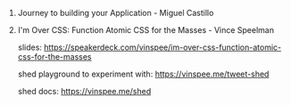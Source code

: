 1. Journey to building your Application - Miguel Castillo

2. I'm Over CSS: Function Atomic CSS for the Masses - Vince Speelman

    slides: https://speakerdeck.com/vinspee/im-over-css-function-atomic-css-for-the-masses

    shed playground to experiment with: https://vinspee.me/tweet-shed

    shed docs: https://vinspee.me/shed